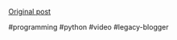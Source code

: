 <!--
date: '2007-06-30'
published: true
slug: 2007-06-intro-to-python-by-google
time_to_read: 5
title: Intro to Python, by Google
-->



[Original post](https://ysfk.blogspot.com/2007/06/intro-to-python-by-google.html)

#programming #python #video #legacy-blogger 
